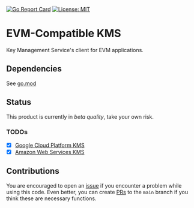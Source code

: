 [![Go Report Card](https://goreportcard.com/badge/github.com/LampardNguyen234/evm-kms)](https://goreportcard.com/report/github.com/LampardNguyen234/evm-kms)
[![License: MIT](https://img.shields.io/badge/License-MIT-yellow.svg)](https://github.com/LampardNguyen234/evm-kms/blob/main/LICENSE)

# EVM-Compatible KMS
Key Management Service's client for EVM applications.

## Dependencies
See [go.mod](./go.mod)

## Status
This product is currently in _beta quality_, take your own risk. 

### TODOs
- [X] [Google Cloud Platform KMS](./gcpkms/README.md)
- [X] [Amazon Web Services KMS](./awskms/README.md)

## Contributions
You are encouraged to open an [issue](https://github.com/LampardNguyen234/evm-kms/issues/new) if you encounter a problem
while using this code. Even better, you can create [PRs](https://github.com/LampardNguyen234/evm-kms/compare) to the
`main` branch if you think these are necessary functions. 
